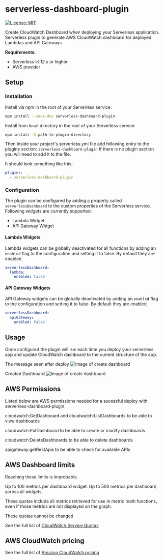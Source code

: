 # serverless-dashboard-plugin

[![License: MIT](https://img.shields.io/badge/License-MIT-yellow.svg)](https://opensource.org/licenses/MIT)


Create CloudWatch Dashboard when deploying your Serverless application.                            
Serverless plugin to generate AWS CloudWatch dashboard for deployed Lambdas and API Gateways

**Requirements:**
* Serverless *v1.12.x* or higher
* AWS provider

## Setup


### Installation

Install via npm in the root of your Serverless service:

```sh
npm install --save-dev serverless-dashboard-plugin
```

Install from local directory in the root of your Serverless service:

```sh
npm install -D path-to-plugin-directory
```

Then inside your project's serverless.yml file add following entry to the plugins section: `serverless-dashboard-plugin` If there is no plugin section you will need to add it to the file.

It should look something like this:

```yml
plugins:
  - serverless-dashboard-plugin
```

### Configuration

The plugin can be configured by adding a property called `serverlessDashboard` to the custom properties of the Serverless
service. Following widgets are currently supported:
- Lambda Widget
- API Gateway Widget

#### Lambda Widgets

Lambda widgets can be globally deactivated for all functions by adding an `enabled` flag to the configuration and setting it to false. By default they are enabled.

```yaml
serverlessDashboard:
  lambda:
    enabled: false
```

#### API Gateway Widgets

API Gateway widgets can be globally deactivated by adding an `enabled` flag to the configuration and setting it to false. By default they are enabled.

```yaml
serverlessDashboard:
  apiGateway:
    enabled: false
```



## Usage
Once configured the plugin will run each time you deploy your serverless app and update CloudWatch dashboard to the current structure of the app. 

The message seen after deploy
![Image of create dashboard](https://user-images.githubusercontent.com/18051308/75797522-988aa000-5d75-11ea-853e-60aaccf4f3f9.png)

Created Dashboard
![Image of create dashboard](https://user-images.githubusercontent.com/18051308/75797496-8c064780-5d75-11ea-9d31-44a2a610f3a9.png)


## AWS Permissions

Listed below are AWS permissions needed for a sucessful deploy with serverless-dashboard-plugin 

cloudwatch:GetDashboard and cloudwatch:ListDashboards to be able to view dashboards

cloudwatch:PutDashboard to be able to create or modify dashboards

cloudwatch:DeleteDashboards to be able to delete dashboards

apigateway:getRestApis to be able to check for available APIs


## AWS Dashboard limits

Reaching these limits is improbable.

Up to 100 metrics per dashboard widget. Up to 500 metrics per dashboard, across all widgets.

These quotas include all metrics retrieved for use in metric math functions, even if those metrics are not displayed on the graph.

These quotas cannot be changed.

See the full list of [CloudWatch Service Quotas](https://docs.aws.amazon.com/AmazonCloudWatch/latest/monitoring/cloudwatch_limits.html)

## AWS CloudWatch pricing

See the full list of [Amazon CloudWatch pricing](https://aws.amazon.com/cloudwatch/pricing/) 